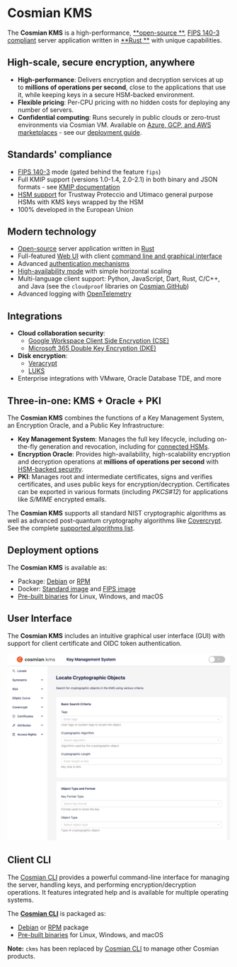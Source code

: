# Cosmian KMS

The **Cosmian KMS** is a high-performance, [**open-source
**](https://github.com/Cosmian/kms), [FIPS 140-3 compliant](./fips.md) server application written in [**Rust
**](https://www.rust-lang.org/) with unique capabilities.

## High-scale, secure encryption, anywhere

- **High-performance**: Delivers encryption and decryption services at up to **millions of operations per second**,
  close to the applications that use it, while keeping keys in a secure HSM-backed environment.
- **Flexible pricing**: Per-CPU pricing with no hidden costs for deploying any number of servers.
- **Confidential computing**: Runs securely in public clouds or zero-trust environments via Cosmian VM. Available
  on [Azure, GCP, and AWS marketplaces](https://cosmian.com/marketplaces/) - see
  our [deployment guide](installation/marketplace_guide.md).

## Standards' compliance

- [FIPS 140-3](./fips.md) mode (gated behind the feature `fips`)
- Full KMIP support (versions 1.0-1.4, 2.0-2.1) in both binary and JSON formats -
  see [KMIP documentation](./kmip/index.md)
- [HSM support](./hsms/index.md) for Trustway Proteccio and Utimaco general purpose HSMs with KMS keys wrapped by the
  HSM
- 100% developed in the European Union

## Modern technology

- [Open-source](https://github.com/Cosmian/kms) server application written in [Rust](https://www.rust-lang.org/)
- Full-featured [Web UI](#user-interface) with client [command line and graphical interface](../cosmian_cli/index.md)
- Advanced [authentication mechanisms](./authentication.md)
- [High-availability mode](installation/high_availability_mode.md) with simple horizontal scaling
- Multi-language client support: Python, JavaScript, Dart, Rust, C/C++, and Java (see the `cloudproof` libraries
  on [Cosmian GitHub](https://github.com/Cosmian))
- Advanced logging with [OpenTelemetry](https://opentelemetry.io/)

## Integrations

- **Cloud collaboration security**:
    - [Google Workspace Client Side Encryption (CSE)](./google_cse/index.md)
    - [Microsoft 365 Double Key Encryption (DKE)](./ms_dke/index.md)
- **Disk encryption**:
    - [Veracrypt](./pkcs11/veracrypt.md)
    - [LUKS](./pkcs11/luks.md)
- Enterprise integrations with VMware, Oracle Database TDE, and more

## Three-in-one: KMS + Oracle + PKI

The **Cosmian KMS** combines the functions of a Key Management System, an Encryption Oracle, and a Public Key
Infrastructure:

- **Key Management System**: Manages the full key lifecycle, including on-the-fly generation and revocation, including
  for [connected HSMs](./hsms/index.md).
- **Encryption Oracle**: Provides high-availability, high-scalability encryption and decryption operations at **millions
  of operations per second** with [HSM-backed security](./hsms/index.md).
- **PKI**: Manages root and intermediate certificates, signs and verifies certificates, and uses public keys for
  encryption/decryption. Certificates can be exported in various formats (including _PKCS#12_) for applications like
  _S/MIME_ encrypted emails.

The **Cosmian KMS** supports all standard NIST cryptographic algorithms as well as advanced post-quantum cryptography
algorithms like [Covercrypt](https://github.com/Cosmian/cover_crypt). See the
complete [supported algorithms list](./algorithms.md).

## Deployment options

The **Cosmian KMS** is available as:

- Package: [Debian](https://package.cosmian.com/kms/4.24.0/ubuntu-22.04/)
  or [RPM](https://package.cosmian.com/kms/4.24.0/rockylinux9/)
- Docker: [Standard image](https://github.com/Cosmian/kms/pkgs/container/kms)
  and [FIPS image](https://github.com/Cosmian/kms/pkgs/container/kms)
- [Pre-built binaries](https://package.cosmian.com/kms/4.24.0/) for Linux, Windows, and macOS

## User Interface

The **Cosmian KMS** includes an intuitive graphical user interface (GUI) with support for client certificate and OIDC
token authentication.

![Cosmian KMS UI](./images/kms-ui.png)

## Client CLI

The [Cosmian CLI](../cosmian_cli/index.md) provides a powerful command-line interface for managing the server, handling
keys, and performing encryption/decryption operations. It features integrated help and is available for multiple
operating systems.

The **[Cosmian CLI](../cosmian_cli/index.md)** is packaged as:

- [Debian](https://package.cosmian.com/kms/4.24.0/ubuntu-22.04/)
  or [RPM](https://package.cosmian.com/kms/4.24.0/rockylinux9/) package
- [Pre-built binaries](https://package.cosmian.com/cli/) for Linux, Windows, and macOS

**Note:** `ckms` has been replaced by [Cosmian CLI](../cosmian_cli/index.md) to manage other Cosmian products.
